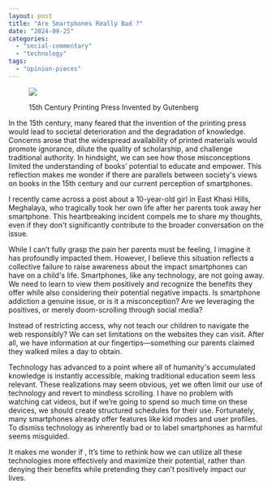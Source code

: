 ```yaml
---
layout: post
title: "Are Smartphones Really Bad ?"
date: "2024-09-25"
categories: 
  - "social-commentary"
  - "technology"
tags: 
  - "opinion-pieces"
---
```


<figure>

![](https://dmuolhoi.wordpress.com/wp-content/uploads/2024/09/ag5lklmhlopqipwfzawilortxmm7db_s2nabfutiixpfu8eb8pmiz19b0wphxjyhfqpjyovbarmb9wfbx3sjboddc5ztekz-kekpjagayxf2ahrrs7aibkxjklhqtspesibgmgh1ztc2ixdsnq2k7vg8062036134088781838.png?w=600)

<figcaption>

15th Century Printing Press Invented by Gutenberg

</figcaption>

</figure>

In the 15th century, many feared that the invention of the printing press would lead to societal deterioration and the degradation of knowledge. Concerns arose that the widespread availability of printed materials would promote ignorance, dilute the quality of scholarship, and challenge traditional authority. In hindsight, we can see how those misconceptions limited the understanding of books’ potential to educate and empower. This reflection makes me wonder if there are parallels between society's views on books in the 15th century and our current perception of smartphones.

I recently came across a post about a 10-year-old girl in East Khasi Hills, Meghalaya, who tragically took her own life after her parents took away her smartphone. This heartbreaking incident compels me to share my thoughts, even if they don't significantly contribute to the broader conversation on the issue.

While I can’t fully grasp the pain her parents must be feeling, I imagine it has profoundly impacted them. However, I believe this situation reflects a collective failure to raise awareness about the impact smartphones can have on a child's life. Smartphones, like any technology, are not going away. We need to learn to view them positively and recognize the benefits they offer while also considering their potential negative impacts. Is smartphone addiction a genuine issue, or is it a misconception? Are we leveraging the positives, or merely doom-scrolling through social media?

Instead of restricting access, why not teach our children to navigate the web responsibly? We can set limitations on the websites they can visit. After all, we have information at our fingertips—something our parents claimed they walked miles a day to obtain.

Technology has advanced to a point where all of humanity's accumulated knowledge is instantly accessible, making traditional education seem less relevant. These realizations may seem obvious, yet we often limit our use of technology and revert to mindless scrolling. I have no problem with watching cat videos, but if we’re going to spend so much time on these devices, we should create structured schedules for their use. Fortunately, many smartphones already offer features like kid modes and user profiles. To dismiss technology as inherently bad or to label smartphones as harmful seems misguided.

It makes me wonder if , It’s time to rethink how we can utilize all these technologies more effectively and maximize their potential, rather than denying their benefits while pretending they can’t positively impact our lives.
